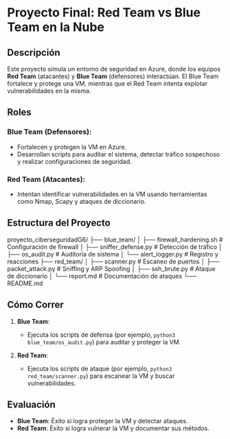 # Proyecto Final: Red Team vs Blue Team en la Nube

## Descripción

Este proyecto simula un entorno de seguridad en Azure, donde los equipos **Red Team** (atacantes) y **Blue Team** (defensores) interactúan. El Blue Team fortalece y protege una VM, mientras que el Red Team intenta explotar vulnerabilidades en la misma.

## Roles

### Blue Team (Defensores):
- Fortalecen y protegen la VM en Azure.
- Desarrollan scripts para auditar el sistema, detectar tráfico sospechoso y realizar configuraciones de seguridad.

### Red Team (Atacantes):
- Intentan identificar vulnerabilidades en la VM usando herramientas como Nmap, Scapy y ataques de diccionario.

## Estructura del Proyecto

proyecto_ciberseguridadG6/
├── blue_team/
│ ├── firewall_hardening.sh # Configuración de firewall
│ ├── sniffer_defense.py # Detección de tráfico
│ ├── os_audit.py # Auditoría de sistema
│ └── alert_logger.py # Registro y reacciones
├── red_team/
│ ├── scanner.py # Escaneo de puertos
│ ├── packet_attack.py # Sniffing y ARP Spoofing
│ ├── ssh_brute.py # Ataque de diccionario
│ └── report.md # Documentación de ataques
└── README.md


## Cómo Correr

1. **Blue Team**:
   - Ejecuta los scripts de defensa (por ejemplo, `python3 blue_team/os_audit.py`) para auditar y proteger la VM.
   
2. **Red Team**:
   - Ejecuta los scripts de ataque (por ejemplo, `python3 red_team/scanner.py`) para escanear la VM y buscar vulnerabilidades.

## Evaluación

- **Blue Team**: Éxito si logra proteger la VM y detectar ataques.
- **Red Team**: Éxito si logra vulnerar la VM y documentar sus métodos.
